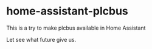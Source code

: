 # home-assistant-plcbus


This is a try to make plcbus available in Home Assistant

Let see what future give us.
